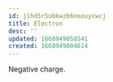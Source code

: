 ```yaml
---
id: j1hd5r5obkwzb6noouycwcj
title: Electron
desc: ''
updated: 1668949058541
created: 1668949004614
---
```


Negative charge.